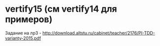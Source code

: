 # vertify15 (см vertify14 для примеров)

Задание на лр3 - http://download.altstu.ru/cabinet/teacher/2176/PI-TDD-varianty-2015.pdf 
